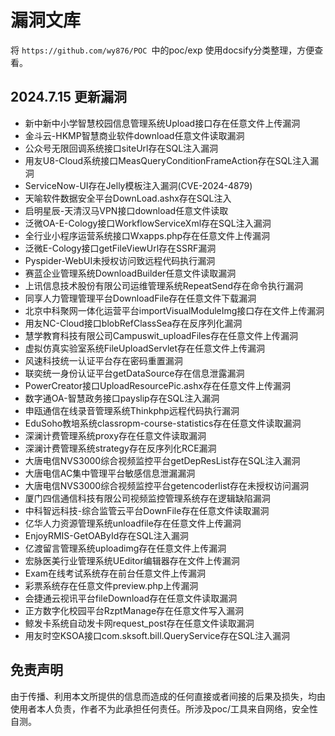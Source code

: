 # 漏洞文库
将 `https://github.com/wy876/POC `中的poc/exp 使用docsify分类整理，方便查看。

## 2024.7.15 更新漏洞

- 新中新中小学智慧校园信息管理系统Upload接口存在任意文件上传漏洞
- 金斗云-HKMP智慧商业软件download任意文件读取漏洞
- 公众号无限回调系统接口siteUrl存在SQL注入漏洞
- 用友U8-Cloud系统接口MeasQueryConditionFrameAction存在SQL注入漏洞
- ServiceNow-UI存在Jelly模板注入漏洞(CVE-2024-4879)
- 天喻软件数据安全平台DownLoad.ashx存在SQL注入
- 启明星辰-天清汉马VPN接口download任意文件读取
- 泛微OA-E-Cology接口WorkflowServiceXml存在SQL注入漏洞
- 全行业小程序运营系统接口Wxapps.php存在任意文件上传漏洞
- 泛微E-Cology接口getFileViewUrl存在SSRF漏洞
- Pyspider-WebUI未授权访问致远程代码执行漏洞
- 赛蓝企业管理系统DownloadBuilder任意文件读取漏洞
- 上讯信息技术股份有限公司运维管理系统RepeatSend存在命令执行漏洞
- 同享人力管理管理平台DownloadFile存在任意文件下载漏洞
- 北京中科聚网一体化运营平台importVisualModuleImg接口存在文件上传漏洞
- 用友NC-Cloud接口blobRefClassSea存在反序列化漏洞
- 慧学教育科技有限公司Campuswit_uploadFiles存在任意文件上传漏洞
- 虚拟仿真实验室系统FileUploadServlet存在任意文件上传漏洞
- 风速科技统一认证平台存在密码重置漏洞
- 联奕统一身份认证平台getDataSource存在信息泄露漏洞
- PowerCreator接口UploadResourcePic.ashx存在任意文件上传漏洞
- 数字通OA-智慧政务接口payslip存在SQL注入漏洞
- 申瓯通信在线录音管理系统Thinkphp远程代码执行漏洞
- EduSoho教培系统classropm-course-statistics存在任意文件读取漏洞
- 深澜计费管理系统proxy存在任意文件读取漏洞
- 深澜计费管理系统strategy存在反序列化RCE漏洞
- 大唐电信NVS3000综合视频监控平台getDepResList存在SQL注入漏洞
- 大唐电信AC集中管理平台敏感信息泄漏漏洞
- 大唐电信NVS3000综合视频监控平台getencoderlist存在未授权访问漏洞
- 厦门四信通信科技有限公司视频监控管理系统存在逻辑缺陷漏洞
- 中科智远科技-综合监管云平台DownFile存在任意文件读取漏洞
- 亿华人力资源管理系统unloadfile存在任意文件上传漏洞
- EnjoyRMIS-GetOAById存在SQL注入漏洞
- 亿渡留言管理系统uploadimg存在任意文件上传漏洞
- 宏脉医美行业管理系统UEditor编辑器存在文件上传漏洞
- Exam在线考试系统存在前台任意文件上传漏洞
- 彩票系统存在任意文件preview.php上传漏洞
- 会捷通云视讯平台fileDownload存在任意文件读取漏洞
- 正方数字化校园平台RzptManage存在任意文件写入漏洞
- 鲸发卡系统自动发卡网request_post存在任意文件读取漏洞
- 用友时空KSOA接口com.sksoft.bill.QueryService存在SQL注入漏洞


## 免责声明
由于传播、利用本文所提供的信息而造成的任何直接或者间接的后果及损失，均由使用者本人负责，作者不为此承担任何责任。所涉及poc/工具来自网络，安全性自测。
